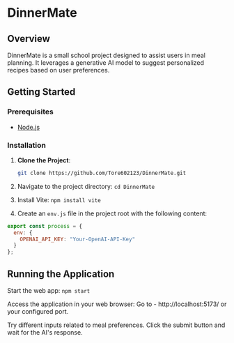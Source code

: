 # DinnerMate

## Overview
DinnerMate is a small school project designed to assist users in meal planning. It leverages a generative AI model to suggest personalized recipes based on user preferences.

## Getting Started

### Prerequisites
- [Node.js](https://nodejs.org/)

### Installation

1. **Clone the Project**:
   ```bash
   git clone https://github.com/Tore602123/DinnerMate.git
   
2. Navigate to the project directory: 
```cd DinnerMate```

4. Install Vite: 
```npm install vite```

6. Create an `env.js` file in the project root with the following content:
```javascript
export const process = {
  env: {
    OPENAI_API_KEY: "Your-OpenAI-API-Key"
  }
};
```
## Running the Application
Start the web app: ```npm start```

Access the application in your web browser:
Go to - http://localhost:5173/ or your configured port.

Try different inputs related to meal preferences.
Click the submit button and wait for the AI's response.